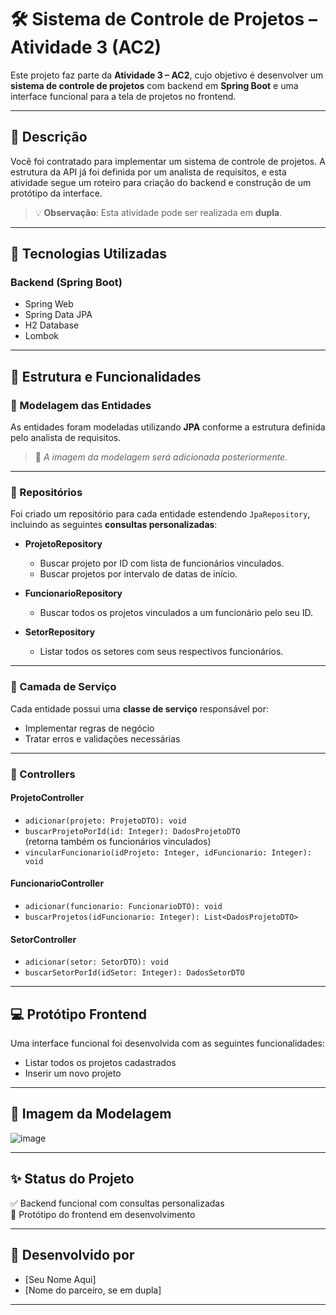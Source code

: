 # 🛠️ Sistema de Controle de Projetos – Atividade 3 (AC2)

Este projeto faz parte da **Atividade 3 – AC2**, cujo objetivo é desenvolver um **sistema de controle de projetos** com backend em **Spring Boot** e uma interface funcional para a tela de projetos no frontend.

---

## 📌 Descrição

Você foi contratado para implementar um sistema de controle de projetos. A estrutura da API já foi definida por um analista de requisitos, e esta atividade segue um roteiro para criação do backend e construção de um protótipo da interface.

> 💡 **Observação**: Esta atividade pode ser realizada em **dupla**.

---

## 🧰 Tecnologias Utilizadas

### Backend (Spring Boot)

- Spring Web  
- Spring Data JPA  
- H2 Database  
- Lombok  

---

## 🧱 Estrutura e Funcionalidades

### 🔹 Modelagem das Entidades

As entidades foram modeladas utilizando **JPA** conforme a estrutura definida pelo analista de requisitos.

> 📸 _A imagem da modelagem será adicionada posteriormente._

---

### 🔹 Repositórios

Foi criado um repositório para cada entidade estendendo `JpaRepository`, incluindo as seguintes **consultas personalizadas**:

- **ProjetoRepository**
  - Buscar projeto por ID com lista de funcionários vinculados.
  - Buscar projetos por intervalo de datas de início.

- **FuncionarioRepository**
  - Buscar todos os projetos vinculados a um funcionário pelo seu ID.

- **SetorRepository**
  - Listar todos os setores com seus respectivos funcionários.

---

### 🔹 Camada de Serviço

Cada entidade possui uma **classe de serviço** responsável por:

- Implementar regras de negócio
- Tratar erros e validações necessárias

---

### 🔹 Controllers

#### **ProjetoController**

- `adicionar(projeto: ProjetoDTO): void`  
- `buscarProjetoPorId(id: Integer): DadosProjetoDTO`  
  (retorna também os funcionários vinculados)  
- `vincularFuncionario(idProjeto: Integer, idFuncionario: Integer): void`

#### **FuncionarioController**

- `adicionar(funcionario: FuncionarioDTO): void`  
- `buscarProjetos(idFuncionario: Integer): List<DadosProjetoDTO>`

#### **SetorController**

- `adicionar(setor: SetorDTO): void`  
- `buscarSetorPorId(idSetor: Integer): DadosSetorDTO`

---

## 💻 Protótipo Frontend

Uma interface funcional foi desenvolvida com as seguintes funcionalidades:

- Listar todos os projetos cadastrados
- Inserir um novo projeto

---

## 📎 Imagem da Modelagem

![image](https://github.com/user-attachments/assets/5b95743a-c457-4515-8755-41b58ca9105f)


---

## ✨ Status do Projeto

✅ Backend funcional com consultas personalizadas  
🚧 Protótipo do frontend em desenvolvimento  

---

## 👥 Desenvolvido por

- [Seu Nome Aqui]
- [Nome do parceiro, se em dupla]

---

